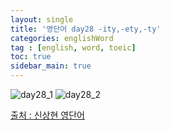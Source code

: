 ```yaml
---
layout: single
title: '영단어 day28 -ity,-ety,-ty'
categories: englishWord
tag : [english, word, toeic]
toc: true
sidebar_main: true
---
```



![day28_1](https://ingu627.github.io/images/english/day28_1.jpg)
![day28_2](https://ingu627.github.io/images/english/day28_2.jpg)



[출처 : 신상현 영단어](https://www.aladin.co.kr/shop/wproduct.aspx?ItemId=126278788)